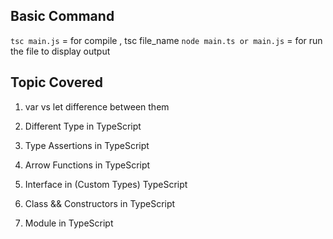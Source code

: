 ## Basic Command

`tsc main.js` = for compile , tsc file_name
`node main.ts or main.js` = for run the file to display output

## Topic Covered

1. var vs let difference between them

2. Different Type in TypeScript

3. Type Assertions in TypeScript

4. Arrow Functions in TypeScript

5. Interface in (Custom Types) TypeScript

6. Class && Constructors in TypeScript

7. Module in TypeScript
